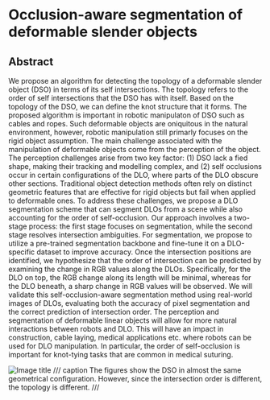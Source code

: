 # Occlusion-aware segmentation of deformable slender objects
## Abstract

We propose an algorithm for detecting the topology of a deformable slender object (DSO) in terms of its self intersections. The topology refers to the order of self intersections that the DSO has with itself. Based on the topology of the DSO, we can define the knot structure that it forms. The proposed algorithm is important in robotic manipulaton of DSO such as cables and ropes. Such deformable objects are oniquitous in the natural environment, however, robotic manipulation still primarly focuses on the rigid object assumption. The main challenge associated with the manipulation of deformable objects come from the perception of the object. The perception challenges arise from two key factor: (1) DSO lack a fied shape, making their tracking and modelling complex, and (2) self occlusions occur in certain configurations of the DLO, where parts of the DLO obscure other sections. Traditional object detection methods often rely on distinct geometric features that are effective for rigid objects but fail when applied to deformable ones. To address these challenges, we propose a DLO segmentation scheme that can segment DLOs from a scene while also accounting for the order of self-occlusion. Our approach involves a two-stage process: the first stage focuses on segmentation, while the second stage resolves intersection ambiguities. For segmentation, we propose to utilize a pre-trained segmentation backbone and fine-tune it on a DLO-specific dataset to improve accuracy. Once the intersection positions are identified, we hypothesize that the order of intersection can be predicted by examining the change in RGB values along the DLOs. Specifically, for the DLO on top, the RGB change along its length will be minimal, whereas for the DLO beneath, a sharp change in RGB values will be observed. We will validate this self-occlusion-aware segmentation method using real-world images of DLOs, evaluating both the accuracy of pixel segmentation and the correct prediction of intersection order. The perception and segmentation of deformable linear objects will allow for more natural interactions between robots and DLO. This will have an impact in construction, cable laying, medical applications etc. where robots can be used for DLO manipulation. In particular, the order of self-occlusion is important for knot-tying tasks that are common in medical suturing.

![Image title](topology1.png)
/// caption
The figures show the DSO in almost the same geometrical configuration. However, since the intersection order is different, the topology is different.
///
